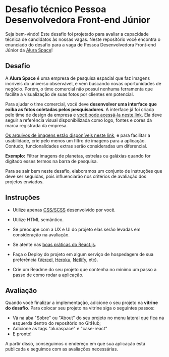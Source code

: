#  Desafio técnico Pessoa Desenvolvedora Front-end Júnior

Seja bem-vindo! Este desafio foi projetado para avaliar a capacidade técnica de candidatos às nossas vagas.  Neste repositório você encontra o enunciado do desafio para a vaga de Pessoa Desenvolvedora Front-end Júnior da [Alura Space](https://www.alura.com.br/)!

##  Desafio

A **Alura Space** é uma empresa de pesquisa espacial que faz imagens incríveis do universo observável, e vem buscando novas oportunidades de negócio. Porém, o time comercial não possui nenhuma ferramenta que facilite a visualização de suas fotos por clientes em potencial.

Para ajudar o time comercial, você deve **desenvolver uma interface que exiba as fotos coletadas pelos pesquisadores**. A interface já foi criada pelo time de design da empresa e [você pode acessá-la neste link](https://www.figma.com/file/eArqm7eWURlawQtgjsBo0M/Alura-Space-%7C-React%3A-arquivos-est%C3%A1ticos?node-id=89%3A4). Ela deve seguir a referência visual disponibilizada como logo, fontes e cores da marca registrada da empresa. 

[Os arquivos de imagens estão disponíveis neste link](https://drive.google.com/drive/folders/1GV5vkzgLrIwX1lnZEhmZKeLHAg3GJKzm), e para facilitar a usabilidade, crie pelo menos um filtro de imagens para a aplicação. Contudo, funcionalidades extras serão consideradas um diferencial.

**Exemplo:** Filtrar imagens de planetas, estrelas ou galáxias quando for digitado esses termos na barra de pesquisa.

Para se sair bem neste desafio, elaboramos um conjunto de instruções que deve ser seguidas, pois influenciarão nos critérios de avaliação dos projetos enviados. 

##  Instruções

- Utilize apenas [CSS/SCSS](https://sass-guidelin.es/) desenvolvido por você.

- Utilize HTML semântico.

- Se preocupe com a UX e UI do projeto elas serão levadas em consideração na avaliação.

- Se atente nas [boas práticas do React.js](https://dev.to/abrahamlawson/react-style-guide-24pp).

- Faça o Deploy do projeto em algum serviço de hospedagem de sua preferência ([Vercel](https://vercel.com/), [Heroku](https://www.heroku.com/), [Netlify](https://www.netlify.com/), etc).

- Crie um Readme do seu projeto que contenha no mínimo um passo a passo de como rodar a aplicação.

##  Avaliação

Quando você finalizar a implementação, adicione o seu projeto na **vitrine do desafio**. Para colocar seu projeto na vitrine siga o seguintes passos: 

-   Vá na aba "Sobre" ou "About" do seu projeto no menu lateral que fica na esquerda dentro do repositório no GitHub;
-   Adicione as tags "aluraspace" e "case-react"
-   E pronto!

 A partir disso, conseguimos o endereço em que sua aplicação está publicada e seguimos com as avaliações necessárias.
